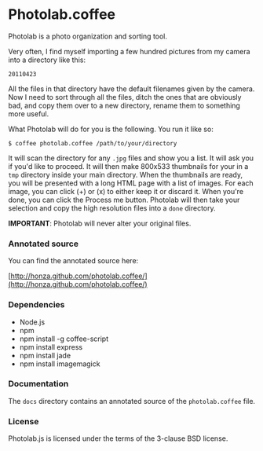 Photolab.coffee
===============

Photolab is a photo organization and sorting tool.

Very often, I find myself importing a few hundred pictures from my camera
into a directory like this:

    20110423

All the files in that directory have the default filenames given by the
camera. Now I need to sort through all the files, ditch the ones that are
obviously bad, and copy them over to a new directory, rename them to
something more useful.

What Photolab will do for you is the following. You run it like so:

    $ coffee photolab.coffee /path/to/your/directory

It will scan the directory for any `.jpg` files and show you a list. It will
ask you if you'd like to proceed. It will then make 800x533 thumbnails for
your in a `tmp` directory inside your main directory. When the thumbnails are
ready, you will be presented with a long HTML page with a list of images. For
each image, you can click (+) or (x) to either keep it or discard it. When
you're done, you can click the Process me button. Photolab will then take
your selection and copy the high resolution files into a `done` directory.

**IMPORTANT**: Photolab will never alter your original files.

### Annotated source

You can find the annotated source here:

[http://honza.github.com/photolab.coffee/](http://honza.github.com/photolab.coffee/)

### Dependencies

* Node.js
* npm
* npm install -g coffee-script
* npm install express
* npm install jade
* npm install imagemagick

### Documentation

The `docs` directory contains an annotated source of the `photolab.coffee`
file.

### License

Photolab.js is licensed under the terms of the 3-clause BSD license.
